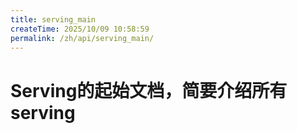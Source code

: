 ```yaml
---
title: serving_main
createTime: 2025/10/09 10:58:59
permalink: /zh/api/serving_main/
---
```

# Serving的起始文档，简要介绍所有serving
